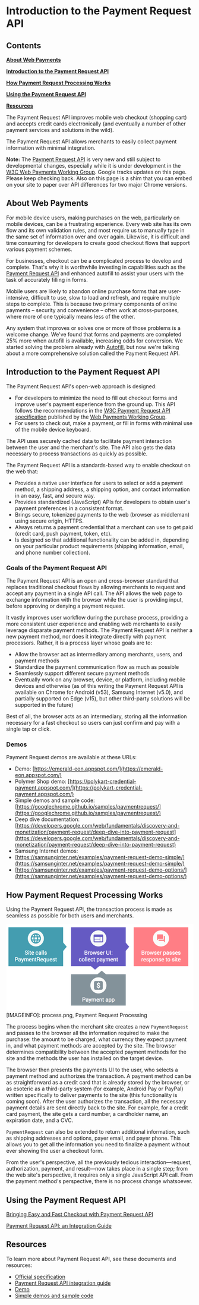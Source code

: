 # Introduction to the Payment Request API




## Contents




[__About Web Payments__](#about)

[__Introduction to the Payment Request API__](#introduction)

[__How Payment Request Processing Works__](#howitworks)

[__Using the Payment Request API__](#using)

[__Resources__](#resources)

The Payment Request API improves mobile web checkout (shopping cart) and accepts credit cards electronically (and eventually a number of other payment services and solutions in the wild). 

The Payment Request API allows merchants to easily collect payment information with minimal integration. 

<div class="note">

__Note:__ The <a href="https://github.com/w3c/browser-payment-api">Payment Request API</a> is very new and still subject to developmental changes, especially while it is under development in the  [W3C Web Payments Working Group](https://www.w3.org/TR/payment-request/). Google tracks updates on <a class="https://developers.google.com/web/fundamentals/primers/payment-request/">this page</a>. Please keep checking back. Also on this page is <a class="https://storage.googleapis.com/prshim/v1/payment-shim.js">a shim</a> that you can embed on your site to paper over API differences for two major Chrome versions.

</div>

<a id="about" />


## About Web Payments




For mobile device users, making purchases on the web, particularly on mobile devices, can be a frustrating experience. Every web site has its own flow and its own validation rules, and most require us to manually type in the same set of information over and over again. Likewise, it is difficult and time consuming for developers to create good checkout flows that support various payment schemes.

For businesses, checkout can be a complicated process to develop and complete. That's why it is worthwhile investing in capabilities such as the  [Payment Request API](https://github.com/w3c/browser-payment-api/) and enhanced autofill to assist your users with the task of accurately filling in forms. 

Mobile users are likely to abandon online purchase forms that are user-intensive, difficult to use, slow to load and refresh, and require multiple steps to complete. This is because two primary components of online payments – security and convenience – often work at cross-purposes, where more of one typically means less of the other. 

Any system that improves or solves one or more of those problems is a welcome change. We've found that forms and payments are completed 25% more when autofill is available, increasing odds for conversion. We started solving the problem already with  [Autofill](https://developers.google.com/web/updates/2015/06/checkout-faster-with-autofill), but now we're talking about a more comprehensive solution called the Payment Request API.

<a id="introduction" />


## Introduction to the Payment Request API




The Payment Request API's open-web approach is designed:

* For developers to minimize the need to fill out checkout forms and improve user's payment experience from the ground up. This API follows the recommendations in the  [W3C Payment Request API specification](https://www.w3.org/TR/payment-request/) published by the  [Web Payments Working Group](https://www.w3.org/Payments/WG/). 
* For users to check out, make a payment, or fill in forms with minimal use of the mobile device keyboard. 

The API uses securely cached data to facilitate payment interaction between the user and the merchant's site. The API also gets the data necessary to process transactions as quickly as possible.

The Payment Request API is a standards-based way to enable checkout on the web that:

* Provides a native user interface for users to select or add a payment method, a shipping address, a shipping option, and contact information in an easy, fast, and secure way.
* Provides standardized (JavaScript) APIs for developers to obtain user's payment preferences in a consistent format.
* Brings secure, tokenized payments to the web (browser as middleman) using secure origin,  HTTPS.
* Always returns a payment credential that a merchant can use to get paid (credit card, push payment, token, etc).
* Is designed so that additional functionality can be added in, depending on your particular product requirements (shipping information, email, and phone number collection).

### Goals of the Payment Request API

The Payment Request API is an open and cross-browser standard that replaces traditional checkout flows by allowing merchants to request and accept any payment in a single API call. The API allows the web page to exchange information with the browser while the user is providing input, before approving or denying a payment request. 

It vastly improves user workflow during the purchase process, providing a more consistent user experience and enabling web merchants to easily leverage disparate payment methods. The Payment Request API is neither a new payment method, nor does it integrate directly with payment processors. Rather, it is a process layer whose goals are to:

* Allow the browser act as intermediary among merchants, users, and payment methods
* Standardize the payment communication flow as much as possible
* Seamlessly support different secure payment methods
* Eventually work on any browser, device, or platform, including mobile devices and otherwise (as of this writing the Payment Request API is available on Chrome for Android (v53), Samsung Internet (v5.0), and partially supported on Edge (v15), but other third-party solutions will be supported in the future)

Best of all, the browser acts as an intermediary, storing all the information necessary for a fast checkout so users can just confirm and pay with a single tap or click.

### Demos

Payment Request demos are available at these URLs:

* Demo:  [https://emerald-eon.appspot.com/](https://emerald-eon.appspot.com/)
* Polymer Shop demo:  [https://polykart-credential-payment.appspot.com/](https://polykart-credential-payment.appspot.com/)
* Simple demos and sample code:  [https://googlechrome.github.io/samples/paymentrequest/](https://googlechrome.github.io/samples/paymentrequest/)
* Deep dive documentation:  [https://developers.google.com/web/fundamentals/discovery-and-monetization/payment-request/deep-dive-into-payment-request](https://developers.google.com/web/fundamentals/discovery-and-monetization/payment-request/deep-dive-into-payment-request)
* Samsung Internet demos: 
*  [https://samsunginter.net/examples/payment-request-demo-simple/](https://samsunginter.net/examples/payment-request-demo-simple/)
*  [https://samsunginter.net/examples/payment-request-demo-options/](https://samsunginter.net/examples/payment-request-demo-options/)

<a id="howitworks" />


## How Payment Request Processing Works




Using the Payment Request API, the transaction process is made as seamless as possible for both users and merchants.

![e108534a11ad1075.png](img/e108534a11ad1075.png)[IMAGEINFO]: process.png, Payment Request Processing

The process begins when the merchant site creates a new `PaymentRequest` and passes to the browser all the information required to make the purchase: the amount to be charged, what currency they expect payment in, and what payment methods are accepted by the site. The browser determines compatibility between the accepted payment methods for the site and the methods the user has installed on the target device.

The browser then presents the payments UI to the user, who selects a payment method and authorizes the transaction. A payment method can be as straightforward as a credit card that is already stored by the browser, or as esoteric as a third-party system (for example, Android Pay or PayPal) written specifically to deliver payments to the site (this functionality is coming soon). After the user authorizes the transaction, all the necessary payment details are sent directly back to the site. For example, for a credit card payment, the site gets a card number, a cardholder name, an expiration date, and a CVC.

`PaymentRequest` can also be extended to return additional information, such as shipping addresses and options, payer email, and payer phone. This allows you to get all the information you need to finalize a payment without ever showing the user a checkout form.

From the user's perspective, all the previously tedious interaction—request, authorization, payment, and result—now takes place in a single step; from the web site's perspective, it requires only a single JavaScript API call. From the payment method's perspective, there is no process change whatsoever.

<a id="using" />


## Using the Payment Request API




[Bringing Easy and Fast Checkout with Payment Request API](https://developers.google.com/web/updates/2016/07/payment-request)

[Payment Request API: an Integration Guide](https://developers.google.com/web/fundamentals/primers/payment-request/)

<a id="resources" />


## Resources




To learn more about Payment Request API, see these documents and resources:

*  [Official specification](http://ift.tt/1WHbRmb)
*  [Payment Request API integration guide](http://ift.tt/2alR15H)
*  [Demo](http://ift.tt/2ayc1cO)
*  [Simple demos and sample code](http://ift.tt/2alPZ9Q)


